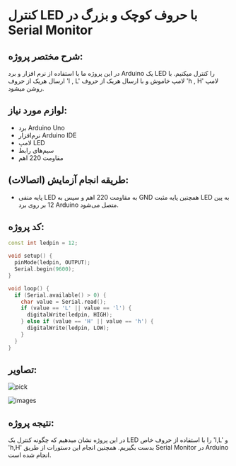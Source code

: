 
# کنترل LED با حروف کوچک و بزرگ در Serial Monitor

## شرح مختصر پروژه:
در این پروژه ما با استفاده از نرم افزار و برد Arduino یک LED را کنترل میکنیم. با ارسال هریک از حروف 'l , L' لامپ خاموش و با ارسال هریک از حروف 'h , H' لامپ روشن میشود.

## لوازم مورد نیاز:
- برد Arduino Uno
- نرم‌افزار Arduino IDE
- لامپ LED
- سیم‌های رابط
- مقاومت 220 اهم

## طریقه انجام آزمایش (اتصالات):
- پایه منفی LED به مقاومت 220 اهم و سپس به GND همچنین پایه مثبت LED به پین 12 بر روی برد Arduino متصل می‌شود.

## کد پروژه:

```cpp
const int ledpin = 12;

void setup() {
  pinMode(ledpin, OUTPUT);
  Serial.begin(9600);
}

void loop() {
  if (Serial.available() > 0) {
    char value = Serial.read();
    if (value == 'L' || value == 'l') {
      digitalWrite(ledpin, HIGH);
    } else if (value == 'H' || value == 'h') {
      digitalWrite(ledpin, LOW);
    }
  }
}
```
## تصاویر:

![pick](https://github.com/user-attachments/assets/87930665-dff9-4504-bcec-41369fa5a3fa)

![images](https://github.com/user-attachments/assets/f4067d81-a754-40e9-8c0e-35e750d0024e)

## نتیجه‌ پروژه:
در این پروژه نشان‌ میدهیم که چگونه کنترل یک LED را با استفاده از حروف خاص 'l,L' و 'h,H' بدست بگیریم. همچنین انجام این دستورات از طریق Serial Monitor در Arduino انجام شده است.
